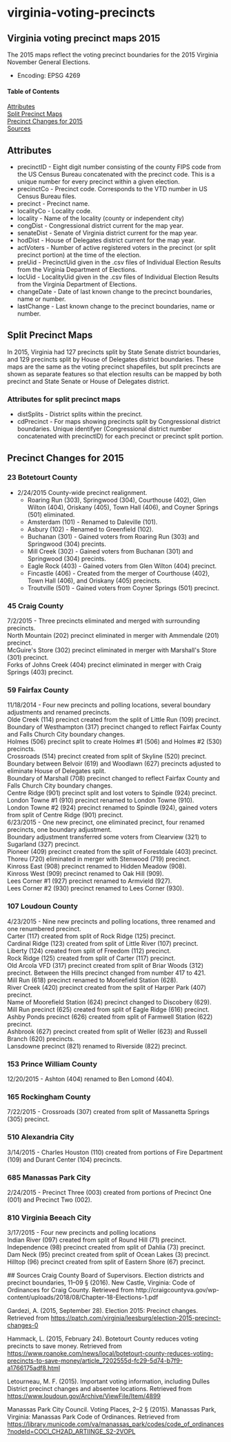 # virginia-voting-precincts
## Virginia voting precinct maps 2015
The 2015 maps reflect the voting precinct boundaries for the 2015 Virginia November General Elections.
* Encoding: EPSG 4269
#### Table of Contents
[Attributes](#attributes)  
[Split Precinct Maps](#split-precinct-maps)  
[Precinct Changes for 2015](#precinct-changes-for-2015)  
[Sources](#sources)
<a name="attributes"/>
## Attributes
* precinctID - Eight digit number consisting of the county FIPS code from the US Census Bureau concatenated with the precinct code. This is a unique number for every precinct within a given election.
* precinctCo - Precinct code. Corresponds to the VTD number in US Census Bureau files.
* precinct - Precinct name.
* localityCo - Locality code.
* locality - Name of the locality (county or independent city)
* congDist - Congressional district current for the map year.
* senateDist - Senate of Virginia district current for the map year.
* hodDist - House of Delegates district current for the map year.
* actVoters - Number of active registered voters in the precinct (or split precinct portion) at the time of the election.
* preUid - PrecinctUid given in the .csv files of Individual Election Results from the Virginia Department of Elections.
* locUid - LocalityUid given in the .csv files of Individual Election Results from the Virginia Department of Elections.
* changeDate - Date of last known change to the precinct boundaries, name or number.
* lastChange - Last known change to the precinct boundaries, name or number.  
## Split Precinct Maps
In 2015, Virginia had 127 precincts split by State Senate district boundaries, and 129 precincts split by House of Delegates district boundaries. These maps are the same as the voting precinct shapefiles, but split precincts are shown as separate features so that election results can be mapped by both precinct and State Senate or House of Delegates district.
### Attributes for split precinct maps
* distSplits - District splits within the precinct.
* cdPrecinct - For maps showing precincts split by Congressional district boundaries. Unique identifyer (Congressional district number concatenated with precinctID) for each precinct or precinct split portion.  
## Precinct Changes for 2015
### 23 Botetourt County
- 2/24/2015 County-wide precinct realignment.  
	- Roaring Run (303), Springwood (304), Courthouse (402), Glen Wilton (404), Oriskany (405), Town Hall (406), and Coyner Springs (501) eliminated.  
	- Amsterdam (101) - Renamed to Daleville (101).  
	- Asbury (102) - Renamed to Greenfield (102).  
	- Buchanan (301) - Gained voters from Roaring Run (303) and Springwood (304) precints.  
	- Mill Creek (302) - Gained voters from Buchanan (301) and Springwood (304) precints.  
	- Eagle Rock (403) - Gained voters from Glen Wilton (404) precinct.  
	- Fincastle (406) - Created from the merger of Courthouse (402), Town Hall (406), and Oriskany (405) precincts.  
	- Troutville (501) - Gained voters from Coyner Springs (501) precinct.      
### 45 Craig County
7/2/2015 - Three precincts eliminated and merged with surrounding precincts.  
    North Mountain (202) precinct eliminated in merger with Ammendale (201) precinct.  
    McGuire's Store (302) precinct eliminated in merger with Marshall's Store (301) precinct.  
    Forks of Johns Creek (404) precinct eliminated in merger with Craig Springs (403) precinct.  
### 59 Fairfax County
11/18/2014 - Four new precincts and polling locations, several boundary adjustments and renamed precincts.  
    Olde Creek (114) precinct created from the split of Little Run (109) precinct.  
    Boundary of Westhampton (317) precinct changed to reflect Fairfax County and Falls Church City boundary changes.  
    Holmes (506) precinct split to create Holmes #1 (506) and Holmes #2 (530) precincts.  
    Crossroads (514) precinct created from split of Skyline (520) precinct.  
    Boundary between Belvoir (619) and Woodlawn (627) precincts adjusted to eliminate House of Delegates split.  
    Boundary of Marshall (708) precinct changed to reflect Fairfax County and Falls Church City boundary changes.  
    Centre Ridge (901) precinct split and lost voters to Spindle (924) precinct.  
    London Towne #1 (910) precinct renamed to London Towne (910).  
    London Towne #2 (924) precinct renamed to Spindle (924), gained voters from split of Centre Ridge (901) precinct.      
6/23/2015 - One new precinct, one eliminated precinct, four renamed precincts, one boundary adjustment.  
    Boundary adjustment transferred some voters from Clearview (321) to Sugarland (327) precinct.  
    Pioneer (409) precinct created from the split of Forestdale (403) precinct.  
    Thoreu (720) eliminated in merger with Stenwood (719) precinct.  
    Kinross East (908) precinct renamed to Hidden Meadow (908).  
    Kinross West (909) precinct renamed to Oak Hill (909).  
    Lees Corner #1 (927) precinct renamed to Armvield (927).  
    Lees Corner #2 (930) precinct renamed to Lees Corner (930).  
### 107 Loudoun County
4/23/2015 - Nine new precincts and polling locations, three renamed and one renumbered precinct.  
    Carter (117) created from split of Rock Ridge (125) precinct.  
    Cardinal Ridge (123) created from split of Little River (107) precinct.  
    Liberty (124) created from split of Freedom (112) precinct.  
    Rock Ridge (125) created from split of Carter (117) precinct.  
    Old Arcola VFD (317) precinct created from split of Briar Woods (312) precinct. 
    Between the Hills precinct changed from number 417 to 421.  
    Mill Run (618) precinct renamed to Moorefield Station (628).  
    River Creek (420) precinct created from the split of Harper Park (407) precinct.  
    Name of Moorefield Station (624) precinct changed to Discobery (629).  
    Mill Run precinct (625) created from split of Eagle Ridge (616) precinct.  
    Ashby Ponds precinct (626) created from split of Farmwell Station (622) precinct.  
    Ashbrook (627) precinct created from split of Weller (623) and Russell Branch (620) precincts.  
    Lansdowne precinct (821) renamed to Riverside (822) precinct.  
### 153 Prince William County
12/20/2015 - Ashton (404) renamed to Ben Lomond (404).
### 165 Rockingham County
7/22/2015 - Crossroads (307) created from split of Massanetta Springs (305) precinct.
### 510 Alexandria City
3/14/2015 - Charles Houston (110) created from portions of Fire Department (109) and Durant Center (104) precincts.
### 685 Manassas Park City
2/24/2015 - Precinct Three (003) created from portions of Precinct One (001) and Precinct Two (002).
### 810 Virginia Beeach City
3/17/2015 - Four new precincts and polling locations  
    Indian River (097) created from split of Round Hill (71) precinct.    
    Independence (98) precinct created from split of Dahlia (73) precinct.  
    Dam Neck (95) precinct created from split of Ocean Lakes (3) precinct.  
    Hilltop (96) precinct created from split of Eastern Shore (67) precinct.  
    
<a name="sources"/>
## Sources
Craig County Board of Supervisors. Election districts and precinct boundaries, 11–09 § (2016). New Castle, Virginia: Code of Ordinances for Craig County. Retrieved from http://craigcountyva.gov/wp-content/uploads/2018/08/Chapter-18-Elections-1.pdf

Gardezi, A. (2015, September 28). Election 2015: Precinct changes. Retrieved from https://patch.com/virginia/leesburg/election-2015-precinct-changes-0

Hammack, L. (2015, February 24). Botetourt County reduces voting precincts to save money. Retrieved from https://www.roanoke.com/news/local/botetourt-county-reduces-voting-precincts-to-save-money/article_7202555d-fc29-5d74-b7f9-a1766175adf8.html

Letourneau, M. F. (2015). Important voting information, including Dulles District precinct changes and absentee locations. Retrieved from https://www.loudoun.gov/Archive/ViewFile/Item/4899

Manassas Park City Council. Voting Places, 2–2 § (2015). Manassas Park, Virginia: Manassas Park Code of Ordinances. Retrieved from https://library.municode.com/va/manassas_park/codes/code_of_ordinances?nodeId=COCI_CH2AD_ARTIINGE_S2-2VOPL

